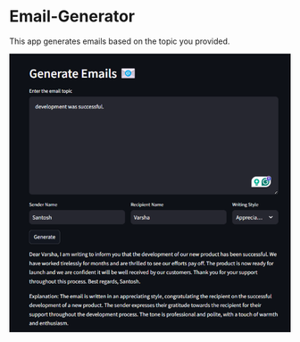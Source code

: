 # Email-Generator
This app generates emails based on the topic you provided.

![image alt](https://github.com/skongonda/Email-Generator/blob/385659a0138a659d6d6656c3f737d48d3807657e/Screenshot.png)


